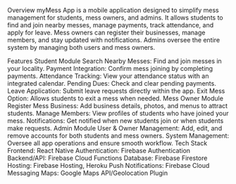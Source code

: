 Overview
myMess App is a mobile application designed to simplify mess management for students, mess owners, and admins. It allows students to find and join nearby messes, manage payments, track attendance, and apply for leave. Mess owners can register their businesses, manage members, and stay updated with notifications. Admins oversee the entire system by managing both users and mess owners.

Features
Student Module
Search Nearby Messes: Find and join messes in your locality.
Payment Integration: Confirm mess joining by completing payments.
Attendance Tracking: View your attendance status with an integrated calendar.
Pending Dues: Check and clear pending payments.
Leave Application: Submit leave requests directly within the app.
Exit Mess Option: Allows students to exit a mess when needed.
Mess Owner Module
Register Mess Business: Add business details, photos, and menus to attract students.
Manage Members: View profiles of students who have joined your mess.
Notifications: Get notified when new students join or when students make requests.
Admin Module
User & Owner Management: Add, edit, and remove accounts for both students and mess owners.
System Management: Oversee all app operations and ensure smooth workflow.
Tech Stack
Frontend: React Native
Authentication: Firebase Authentication
Backend/API: Firebase Cloud Functions
Database: Firebase Firestore
Hosting: Firebase Hosting, Heroku
Push Notifications: Firebase Cloud Messaging
Maps: Google Maps API/Geolocation Plugin
